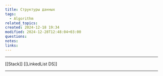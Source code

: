 ```yaml
---
title: Структуры данных
tags:
  - Algorithm
related_topics: 
created: 2024-12-18 19:34
modified: 2024-12-28T12:48:04+03:00
questions: 
notes: 
links: 
---
```



---
[[Stack]]
[[LinkedList  DS]]

-----
